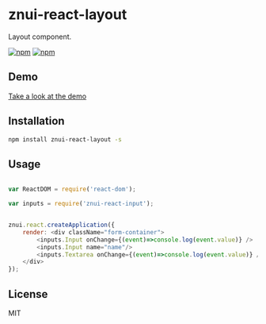 # znui-react-layout
Layout component.

[![npm](https://img.shields.io/npm/v/znui-react-layout.svg)](https://www.npmjs.com/package/znui-react-layout)
[![npm](https://img.shields.io/npm/dm/znui-react-layout.svg)](https://www.npmjs.com/package/znui-react-layout)

## Demo

[Take a look at the demo](https://znui.github.io/znui-react-layout/example/www/index.html)

## Installation

```bash
npm install znui-react-layout -s
```

## Usage

```javascript

var ReactDOM = require('react-dom');

var inputs = require('znui-react-input');


znui.react.createApplication({
    render: <div className="form-container">
        <inputs.Input onChange={(event)=>console.log(event.value)} />
        <inputs.Input name="name"/>
        <inputs.Textarea onChange={(event)=>console.log(event.value)} />
    </div>
});
```

## License

MIT